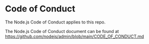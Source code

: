 # Code of Conduct

The Node.js Code of Conduct applies to this repo.

The Node.js Code of Conduct document can be found at
https://github.com/nodejs/admin/blob/main/CODE_OF_CONDUCT.md